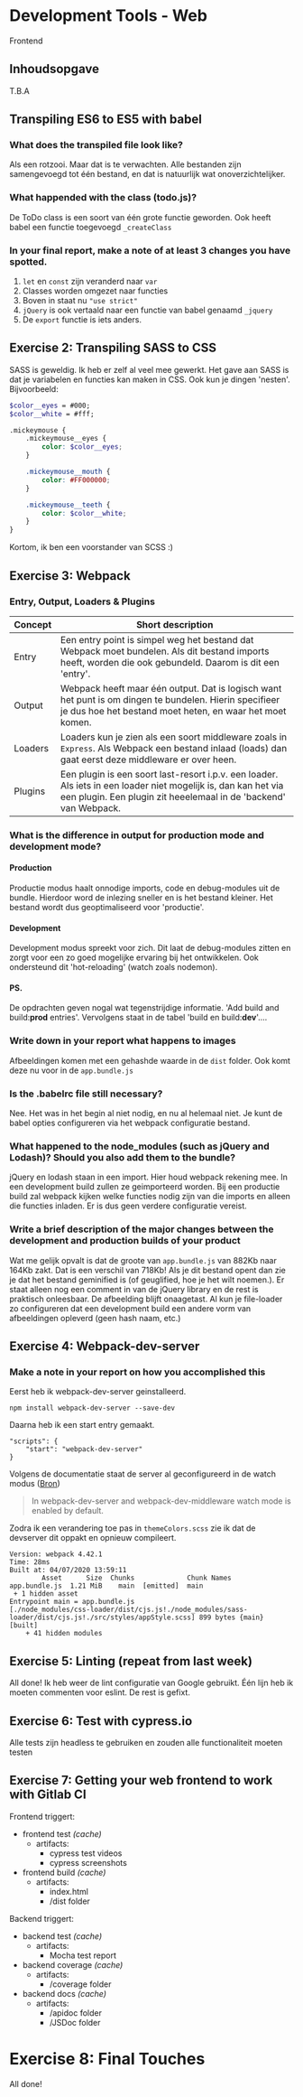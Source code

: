 # Development Tools - Web
Frontend

## Inhoudsopgave
T.B.A

## Transpiling ES6 to ES5 with babel

### What does the transpiled file look like?
Als een rotzooi. Maar dat is te verwachten. Alle bestanden zijn samengevoegd tot één bestand, en dat is natuurlijk wat onoverzichtelijker.

### What happended with the class (todo.js)?
De ToDo class is een soort van één grote functie geworden. Ook heeft babel een functie toegevoegd `_createClass`

### In your final report, make a note of at least 3 changes you have spotted.

1. `let` en `const` zijn veranderd naar `var`
2. Classes worden omgezet naar functies
3. Boven in staat nu `"use strict"`
4. `jQuery` is ook vertaald naar een functie van babel genaamd `_jquery`
5. De `export` functie is iets anders.

## Exercise	2: Transpiling SASS to CSS

SASS is geweldig. Ik heb er zelf al veel mee gewerkt. Het gave aan SASS is dat je variabelen en functies kan maken in CSS. Ook kun je dingen 'nesten'. Bijvoorbeeld:

```SCSS
$color__eyes = #000;
$color__white = #fff;

.mickeymouse {
    .mickeymouse__eyes {
        color: $color__eyes;
    }

    .mickeymouse__mouth {
        color: #FF000000;
    }

    .mickeymouse__teeth {
        color: $color__white;
    }
}
```

Kortom, ik ben een voorstander van SCSS :)


## Exercise 3: Webpack

### Entry, Output, Loaders & Plugins

| Concept | Short description |
| --- | --- |
| Entry | Een entry point is simpel weg het bestand dat Webpack moet bundelen. Als dit bestand imports heeft, worden die ook gebundeld. Daarom is dit een 'entry'. |
| Output | Webpack heeft maar één output. Dat is logisch want het punt is om dingen te bundelen. Hierin specifieer je dus hoe het bestand moet heten, en waar het moet komen. |
| Loaders | Loaders kun je zien als een soort middleware zoals in `Express`. Als Webpack een bestand inlaad (loads) dan gaat eerst deze middleware er over heen. | 
| Plugins | Een plugin is een soort last-resort i.p.v. een loader. Als iets in een loader niet mogelijk is, dan kan het via een plugin. Een plugin zit heeelemaal in de 'backend' van Webpack. |

### What is the difference in output for production mode and development mode?

#### Production
Productie modus haalt onnodige imports, code en debug-modules uit de bundle. Hierdoor word de inlezing sneller en is het bestand kleiner. Het bestand wordt dus geoptimaliseerd voor 'productie'.

#### Development
Development modus spreekt voor zich. Dit laat de debug-modules zitten en zorgt voor een zo goed mogelijke ervaring bij het ontwikkelen. Ook ondersteund dit 'hot-reloading' (watch zoals nodemon).

#### PS.
De opdrachten geven nogal wat tegenstrijdige informatie. 'Add build and build:**prod** entries'. Vervolgens staat in de tabel 'build en build:**dev**'....

### Write down in your report what happens to images
Afbeeldingen komen met een gehashde waarde in de `dist` folder. Ook komt deze nu voor in de `app.bundle.js`

### Is the .babelrc file still necessary? 
Nee. Het was in het begin al niet nodig, en nu al helemaal niet. Je kunt de babel opties configureren via het webpack configuratie bestand.

### What happened to the node_modules (such as jQuery and Lodash)? Should you also add them to the bundle?
jQuery en lodash staan in een import. Hier houd webpack rekening mee. In een development build zullen ze geimporteerd worden. Bij een productie build zal webpack kijken welke functies nodig zijn van die imports en alleen die functies inladen. Er is dus geen verdere configuratie vereist.

### Write a brief description of the major changes between the development and production builds of your product

Wat me gelijk opvalt is dat de groote van `app.bundle.js` van 882Kb naar 164Kb zakt. Dat is een verschil van 718Kb! Als je dit bestand opent dan zie je dat het bestand geminified is (of geuglified, hoe je het wilt noemen.). Er staat alleen nog een comment in van de jQuery library en de rest is praktisch onleesbaar. De afbeelding blijft onaagetast. Al kun je file-loader zo configureren dat een development build een andere vorm van afbeeldingen opleverd (geen hash naam, etc.)

## Exercise 4: Webpack-dev-server

### Make a note in your report on how you accomplished this

Eerst heb ik webpack-dev-server geinstalleerd.
```
npm install webpack-dev-server --save-dev
```

Daarna heb ik een start entry gemaakt.
```
"scripts": {
    "start": "webpack-dev-server"
}
```

Volgens de documentatie staat de server al geconfigureerd in de watch modus ([Bron](https://webpack.js.org/configuration/watch/))

>In webpack-dev-server and webpack-dev-middleware watch mode is enabled by default.

Zodra ik een verandering toe pas in `themeColors.scss` zie ik dat de devserver dit oppakt en opnieuw compileert.
```
Version: webpack 4.42.1
Time: 28ms
Built at: 04/07/2020 13:59:11
        Asset      Size  Chunks             Chunk Names
app.bundle.js  1.21 MiB    main  [emitted]  main
 + 1 hidden asset
Entrypoint main = app.bundle.js
[./node_modules/css-loader/dist/cjs.js!./node_modules/sass-loader/dist/cjs.js!./src/styles/appStyle.scss] 899 bytes {main} [built]
    + 41 hidden modules
```

## Exercise	5: Linting (repeat from last week)
All done! Ik heb weer de lint configuratie van Google gebruikt. Één lijn heb ik moeten commenten voor eslint. De rest is gefixt.

## Exercise 6: Test with cypress.io
Alle tests zijn headless te gebruiken en zouden alle functionaliteit moeten testen

## Exercise	7: Getting your web frontend to work with Gitlab CI
Frontend triggert:
 * frontend test *(cache)*
    * artifacts:
        * cypress test videos
        * cypress screenshots
 * frontend build *(cache)*
    * artifacts:
        * index.html
        * /dist folder

Backend triggert:
 * backend test *(cache)*
    * artifacts:
        * Mocha test report
 * backend coverage *(cache)*
    * artifacts:
        * /coverage folder
 * backend docs *(cache)*
    * artifacts:
        * /apidoc folder
        * /JSDoc folder

# Exercise 8: Final Touches

All done!